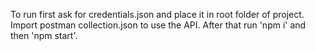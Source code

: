 To run first ask for credentials.json and place it in root folder of project.
Import postman collection.json to use the API.
After that run 'npm i' and then 'npm start'.
